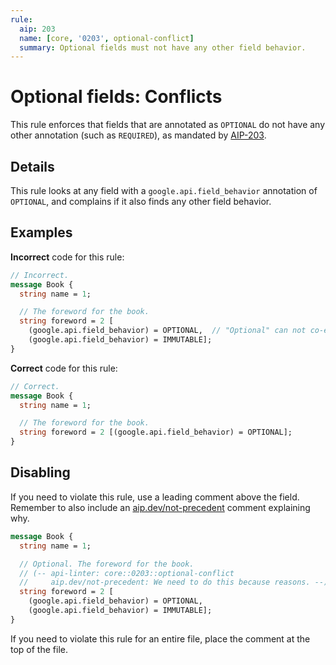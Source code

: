 ```yaml
---
rule:
  aip: 203
  name: [core, '0203', optional-conflict]
  summary: Optional fields must not have any other field behavior.
---
```


# Optional fields: Conflicts

This rule enforces that fields that are annotated as `OPTIONAL` do not have any
other annotation (such as `REQUIRED`), as mandated by [AIP-203][].

## Details

This rule looks at any field with a `google.api.field_behavior` annotation of
`OPTIONAL`, and complains if it also finds any other field behavior.

## Examples

**Incorrect** code for this rule:

```proto
// Incorrect.
message Book {
  string name = 1;

  // The foreword for the book.
  string foreword = 2 [
    (google.api.field_behavior) = OPTIONAL,  // "Optional" can not co-exist with other field behaviors.
    (google.api.field_behavior) = IMMUTABLE];
}
```

**Correct** code for this rule:

```proto
// Correct.
message Book {
  string name = 1;

  // The foreword for the book.
  string foreword = 2 [(google.api.field_behavior) = OPTIONAL];
}
```

## Disabling

If you need to violate this rule, use a leading comment above the field.
Remember to also include an [aip.dev/not-precedent][] comment explaining why.

```proto
message Book {
  string name = 1;

  // Optional. The foreword for the book.
  // (-- api-linter: core::0203::optional-conflict
  //     aip.dev/not-precedent: We need to do this because reasons. --)
  string foreword = 2 [
    (google.api.field_behavior) = OPTIONAL,
    (google.api.field_behavior) = IMMUTABLE];
}
```

If you need to violate this rule for an entire file, place the comment at the
top of the file.

[aip-203]: https://aip.dev/203
[aip.dev/not-precedent]: https://aip.dev/not-precedent
